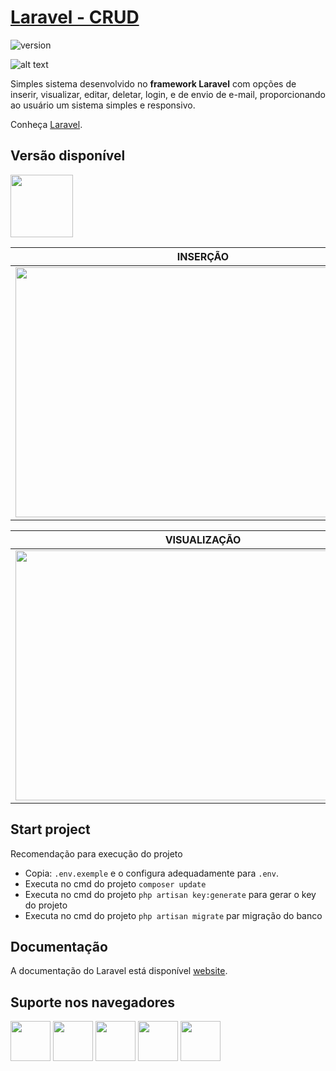 # [Laravel - CRUD](https://laravel.com)

![version](https://img.shields.io/badge/version-1.0.0-blue.svg)

![alt text](https://uploaddeimagens.com.br/images/001/945/918/original/1.PNG "Laravel")

Simples sistema desenvolvido no **framework Laravel** com opções de inserir, visualizar, editar, deletar, login, e de envio de e-mail, proporcionando ao usuário um sistema simples e responsivo.

Conheça [Laravel](https://laravel.com).

## Versão disponível

[<img src="http://www.wallacesilva.com/blog/wp-content/uploads/2015/01/laravel-1.png" width="100" height="100" />](https://laravel.com)

| INSERÇÃO | EDIÇÃO |
| --- | --- |
| <img src="https://uploaddeimagens.com.br/images/001/946/018/original/2.PNG" width="600" height="400" /> | <img src="https://uploaddeimagens.com.br/images/001/946/041/original/5.PNG" width="600" height="400" />

| VISUALIZAÇÃO | CONTATO |
| --- | --- |
|<img src="https://uploaddeimagens.com.br/images/001/946/019/original/3.PNG" width="600" height="400" /> | <img src="https://uploaddeimagens.com.br/images/001/946/020/original/4.PNG" width="600" height="400" />

## Start project

Recomendação para execução do projeto

- Copia: `.env.exemple` e o configura adequadamente para `.env`.
- Executa no cmd do projeto `composer update`
- Executa no cmd do projeto `php artisan key:generate` para gerar o key do projeto
- Executa no cmd do projeto `php artisan migrate` par migração do banco

## Documentação
A documentação do Laravel está disponível  [website](https://laravel.com/docs/).

## Suporte nos navegadores

<img src="https://s3.amazonaws.com/creativetim_bucket/github/browser/chrome.png" width="64" height="64"> <img src="https://s3.amazonaws.com/creativetim_bucket/github/browser/firefox.png" width="64" height="64"> <img src="https://s3.amazonaws.com/creativetim_bucket/github/browser/edge.png" width="64" height="64"> <img src="https://s3.amazonaws.com/creativetim_bucket/github/browser/safari.png" width="64" height="64"> <img src="https://s3.amazonaws.com/creativetim_bucket/github/browser/opera.png" width="64" height="64">
